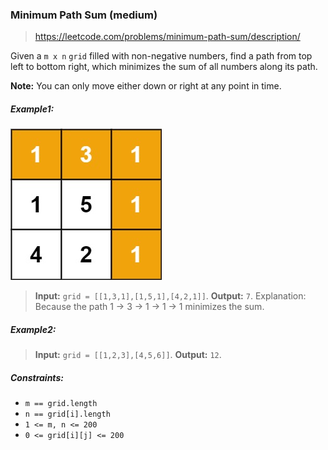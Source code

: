 ### Minimum Path Sum (medium)

> https://leetcode.com/problems/minimum-path-sum/description/

Given a `m x n` `grid` filled with non-negative numbers, find a path from top left to bottom right, which minimizes the sum of all numbers along its path.

**Note:** You can only move either down or right at any point in time.

##### Example1:

![example-1-image](./minpath.jpg)

> **Input:** `grid = [[1,3,1],[1,5,1],[4,2,1]]`.
> **Output:** `7`.
> Explanation: Because the path 1 → 3 → 1 → 1 → 1 minimizes the sum.

##### Example2:

> **Input:** `grid = [[1,2,3],[4,5,6]]`.
> **Output:** `12`.

##### Constraints:

- `m == grid.length`
- `n == grid[i].length`
- `1 <= m, n <= 200`
- `0 <= grid[i][j] <= 200`
